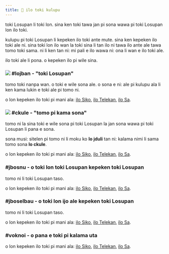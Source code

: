 ```yaml
---
title: 💬 ilo toki kulupu
---
```


toki Losupan li toki lon. sina ken toki tawa jan pi sona wawa pi toki Losupan lon ilo toki.

kulupu pi toki Losupan li kepeken ilo toki ante mute. sina ken kepeken ilo toki ale ni. sina toki lon ilo wan la toki sina li tan ilo ni tawa ilo ante ale tawa tomo toki sama. ni li ken tan ni: mi pali e ilo wawa ni: ona li wan e ilo toki ale.

ilo toki ale li pona. o kepeken ilo pi wile sina.

### ![](https://github.com/La-Lojban/suho-pixra-pe-la-jbotcan/blob/master/logo-24.png?raw=true) #lojban - "toki Losupan"

tomo toki nanpa wan. o toki e wile sona ale. o sona e ni: ale pi kulupu ala li ken kama lukin e toki ale pi tomo ni.

o lon kepeken ilo toki pi mani ala: [ilo Siko](https://discord.gg/BVm4EYR), [ilo Telekan](https://t.me/lojban), [ilo Sa](https://join.slack.com/t/lojban/shared_invite/zt-k3s96tvq-4mtkvG0ZlW2rFIwTPb4rIg).

### ![](https://github.com/La-Lojban/suho-pixra-pe-la-jbotcan/blob/master/jduli-24.png?raw=true) #ckule - "tomo pi kama sona"

tomo ni la sina toki e wile sona pi toki Losupan la jan sona wawa pi toki Losupan li pana e sona.

sona musi: sitelen pi tomo ni li moku ko **lo jduli** tan ni: kalama nimi li sama tomo sona **lo ckule**.

o lon kepeken ilo toki pi mani ala: [ilo Siko](https://discord.gg/BVm4EYR), [ilo Telekan](https://t.me/lojban), [ilo Sa](https://join.slack.com/t/lojban/shared_invite/zt-k3s96tvq-4mtkvG0ZlW2rFIwTPb4rIg).

### #jbosnu - o toki lon toki Losupan kepeken toki Losupan

tomo ni li toki Losupan taso.

o lon kepeken ilo toki pi mani ala: [ilo Siko](https://discord.gg/BVm4EYR), [ilo Telekan](https://t.me/lojban), [ilo Sa](https://join.slack.com/t/lojban/shared_invite/zt-k3s96tvq-4mtkvG0ZlW2rFIwTPb4rIg).

### #jboselbau - o toki lon ijo ale kepeken toki Losupan

tomo ni li toki Losupan taso.

o lon kepeken ilo toki pi mani ala: [ilo Siko](https://discord.gg/BVm4EYR), [ilo Telekan](https://t.me/lojban), [ilo Sa](https://join.slack.com/t/lojban/shared_invite/zt-k3s96tvq-4mtkvG0ZlW2rFIwTPb4rIg).

### #voknoi - o pana e toki pi kalama uta

o lon kepeken ilo toki pi mani ala: [ilo Siko](https://discord.gg/BVm4EYR), [ilo Telekan](https://t.me/lojban), [ilo Sa](https://join.slack.com/t/lojban/shared_invite/zt-k3s96tvq-4mtkvG0ZlW2rFIwTPb4rIg).
